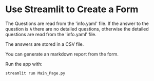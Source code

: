 # Use Streamlit to Create a Form

The Questions are read from the 'info.yaml' file. If the answer to the question is `A` there are no detailed questions, otherwise the detailed questions are read from the 'info.yaml' file.

The answers are stored in a CSV file.

You can generate an markdown report from the form.

Run the app with:

```bash
streamlit run Main_Page.py
```